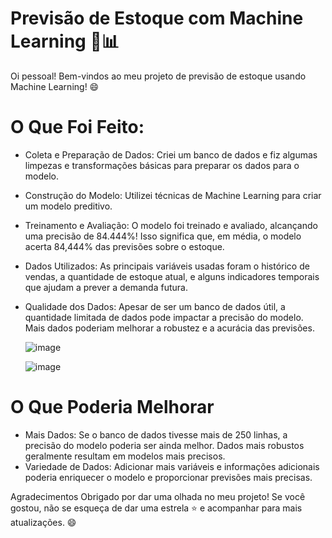 # Previsão de Estoque com Machine Learning 🚀📊
Oi pessoal! Bem-vindos ao meu projeto de previsão de estoque usando Machine Learning! 😄

# O Que Foi Feito:
- Coleta e Preparação de Dados: Criei um banco de dados e fiz algumas limpezas e transformações básicas para preparar os dados para o modelo.
- Construção do Modelo: Utilizei técnicas de Machine Learning para criar um modelo preditivo.
- Treinamento e Avaliação: O modelo foi treinado e avaliado, alcançando uma precisão de 84.444%! Isso significa que, em média, o modelo acerta 84,444% das previsões sobre o estoque.
- Dados Utilizados: As principais variáveis usadas foram o histórico de vendas, a quantidade de estoque atual, e alguns indicadores temporais que ajudam a prever a demanda futura.
- Qualidade dos Dados: Apesar de ser um banco de dados útil, a quantidade limitada de dados pode impactar a precisão do modelo. Mais dados poderiam melhorar a robustez e a acurácia das previsões.

  ![image](https://github.com/user-attachments/assets/ed64ab2a-a7c2-412d-b7bd-c19e4c679bc6)

  ![image](https://github.com/user-attachments/assets/39547a6c-e92a-43b5-8d32-4f580b577c14)

# O Que Poderia Melhorar
- Mais Dados: Se o banco de dados tivesse mais de 250 linhas, a precisão do modelo poderia ser ainda melhor. Dados mais robustos geralmente resultam em modelos mais precisos.
- Variedade de Dados: Adicionar mais variáveis e informações adicionais poderia enriquecer o modelo e proporcionar previsões mais precisas.

Agradecimentos
Obrigado por dar uma olhada no meu projeto! Se você gostou, não se esqueça de dar uma estrela ⭐️ e acompanhar para mais atualizações. 😄
